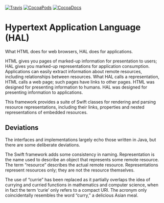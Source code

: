 [![Travis](https://img.shields.io/travis/royratcliffe/HypertextApplicationLanguage/master.svg)](https://travis-ci.org/royratcliffe/HypertextApplicationLanguage)
[![CocoaPods](https://img.shields.io/cocoapods/v/HypertextApplicationLanguage.svg)](https://cocoapods.org/pods/HypertextApplicationLanguage)
[![CocoaDocs](https://img.shields.io/cocoapods/metrics/doc-percent/HypertextApplicationLanguage.svg)](http://cocoadocs.org/docsets/HypertextApplicationLanguage)

# Hypertext Application Language (HAL)

What HTML does for web browsers, HAL does for applications.

HTML gives you pages of marked-up information for presentation to users; HAL
gives you marked-up representations for application consumption. Applications
can easily extract information about remote resources, including relationships
between resources. What HAL calls a representation, HTML calls a web page; such
pages have links to other pages. HTML was designed for presenting information
to humans. HAL was designed for presenting information to applications.

This framework provides a suite of Swift classes for rendering and parsing resource
representations, including their links, properties and nested representations
of embedded resources.

## Deviations

The interfaces and implementations largely echo those written in Java, but
there are some deliberate deviations.

The Swift framework adds some consistency in naming. Representation is the name used
to describe an object that represents some remote resource. The term “resource”
describes the actual remote resource. Representations represent resources only;
they are not the resource themselves.

The use of “currie” has been replaced as it partially overlaps the idea of
currying and curried functions in mathematics and computer science, when in
fact the term ‘curie’ only refers to a compact URI. The acronym only
coincidentally resembles the word “curry,” a delicious Asian meal.

